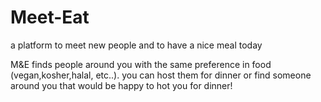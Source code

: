 # Meet-Eat
a platform to meet new people and to have a nice meal today

M&E finds people around you with the same preference in food (vegan,kosher,halal, etc..).
you can host them for dinner or find someone around you that would be happy to hot you for dinner!
